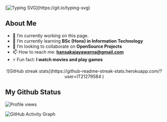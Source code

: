[![Typing SVG](https://readme-typing-svg.herokuapp.com?size=30&color=F71682&width=460&lines=Hi%2CI'm+Hansaka+Jayawarna;Nice+to+meet+you+!)](https://git.io/typing-svg)

## About Me

- 🔭 I’m currently working on this page. 
- 🌱 I’m currently learning **BSc (Hons) in Information Technology** 
- 👯 I’m looking to collaborate on **OpenSource Projects**
- 📫 How to reach me: **hansakajayawarna@gmail.com**
- ⚡ Fun fact: **I watch movies and play games**

<center>![GitHub streak stats](https://github-readme-streak-stats.herokuapp.com/?user=IT21279584 )</center>

## My Github Status

![Profile views](https://gpvc.arturio.dev/IT21279584 )

![GitHub Activity Graph](https://activity-graph.herokuapp.com/graph?username=IT21279584 )
